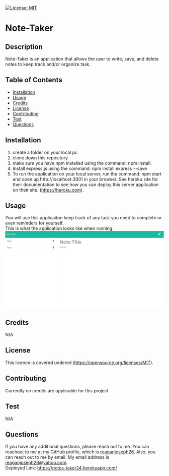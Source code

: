  [![License: MIT](https://img.shields.io/badge/License-MIT-yellow.svg)]()

  # Note-Taker 

  ## Description
  Note-Taker is an application that allows the user to write, save, and delete notes to keep track and/or organize task. 

  ## Table of Contents
  * [Installation](#installation)
  * [Usage](#usage)
  * [Credits](#credits)
  * [License](#license)
  * [Contributing](#Contributing)
  * [Test](#test)
  * [Questions](#questions)
  

  ## Installation
  1. create a folder on your local pc 
  2. clone down this repository 
  3. make sure you have npm installed using the command: npm install. 
  4. Install express.js using the command: npm install express --save 
  5. To run the application on your local server, run the command: npm start and open up http://localhost:3001 in your browser. See heroku site for their documentation to see how you can deploy this server application on their site. (https://heroku.com).
  

  ## Usage
  You will use this applicaiton keep track of any task you need to complete or even reminders for yourself. 
  </br>
  This is what the application looks like when running. 
  </br>
  ![ScreenShot](./public/assets/images/Screenshot.jpg)


  ## Credits
  N/A

  ## License
  This licence is covered undered (https://opensource.org/licenses/MIT).
  
  ## Contributing 
  Currently no credits are applicable for this project

  ## Test
  N/A

  ## Questions
  If you have any additional questions, please reach out to me. 
  You can reachout to me at my GitHub profile, which is [reaganjoseph26](https://github.com/reaganjoseph26).
  Also, you can reach out to me by email. My email address is reaganjoseph26@yahoo.com. 
  </br>
  Deployed Link: https://notes-taker24.herokuapp.com/

  